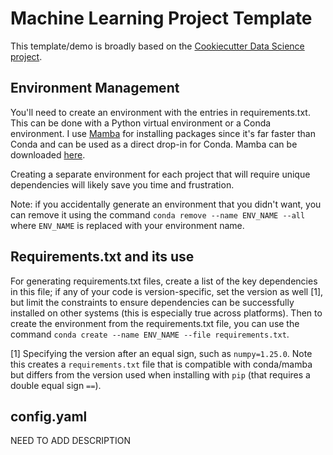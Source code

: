 # Machine Learning Project Template

This template/demo is broadly based on the [Cookiecutter Data Science project](https://drivendata.github.io/cookiecutter-data-science/).

## Environment Management

You'll need to create an environment with the entries in requirements.txt. This can be done with a Python virtual environment or a Conda environment. I use [Mamba](https://mamba.readthedocs.io/en/latest/) for installing packages since it's far faster than Conda and can be used as a direct drop-in for Conda. Mamba can be downloaded [here](https://github.com/conda-forge/miniforge#mambaforge).

Creating a separate environment for each project that will require unique dependencies will likely save you time and frustration. 

Note: if you accidentally generate an environment that you didn't want, you can remove it using the command `conda remove --name ENV_NAME --all` where `ENV_NAME` is replaced with your environment name.

## Requirements.txt and its use

For generating requirements.txt files, create a list of the key dependencies in this file; if any of your code is version-specific, set the version as well [1], but limit the constraints to ensure dependencies can be successfully installed on other systems (this is especially true across platforms). Then to create the environment from the requirements.txt file, you can use the command `conda create --name ENV_NAME --file requirements.txt`.

[1] Specifying the version after an equal sign, such as `numpy=1.25.0`. Note this creates a `requirements.txt` file that is compatible with conda/mamba but differs from the version used when installing with `pip` (that requires a double equal sign `==`).

## config.yaml

NEED TO ADD DESCRIPTION
